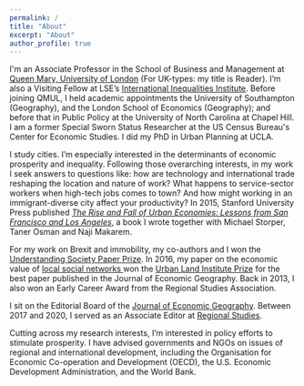 ```yaml
---
permalink: /
title: "About"
excerpt: "About"
author_profile: true
---
```


I'm an Associate Professor in the School of Business and Management at <a href="https://qmul.ac.uk" target="_blank">Queen Mary, University of London</a> (For UK-types: my title is Reader). I’m also a Visiting Fellow at LSE’s <a href="http://www.lse.ac.uk/International-Inequalities" target="_blank"> International Inequalities Institute</a>. Before joining QMUL, I held academic appointments the University of Southampton (Geography), and the London School of Economics (Geography); and before that in Public Policy at the University of North Carolina at Chapel Hill. I am a former Special Sworn Status Researcher at the US Census Bureau's Center for Economic Studies. I did my PhD in Urban Planning at UCLA. 

I study cities. I’m especially interested in the determinants of economic prosperity and inequality. Following those overarching interests, in my work I seek answers to questions like: how are technology and international trade reshaping the location and nature of work? What happens to service-sector workers when high-tech jobs comes to town? And how might working in an immigrant-diverse city affect your productivity?  In 2015, Stanford University Press published <i><a href="https://www.sup.org/books/title/?id=22080" target="_blank">The Rise and Fall of Urban Economies: Lessons from San Francisco and Los Angeles</a></i>, a book I wrote together with Michael Storper, Taner Osman and Naji Makarem. 

For my work on Brexit and immobility, my co-authors and I won the <a href="https://www.understandingsociety.ac.uk/2019/07/11/prizes-for-researchers-and-papers-at-understanding-society-conference" target="_blank">Understanding Society Paper Prize</a>. In 2016, my paper on the economic value of <a href="https://doi.org/10.1093/jeg/lbv043" target="_blank">local social networks <a/> won the <a href="https://academic.oup.com/joeg/pages/urban_land_institute_prize" target="_blank">Urban Land Institute Prize</a> for the best paper published in the Journal of Economic Geography. Back in 2013, I also won an Early Career Award from the Regional Studies Association.

I sit on the Editorial Board of the <a href="https://academic.oup.com/joeg"  target="_blank">Journal of Economic Geography<a/>. Between 2017 and 2020, I served as an Associate Editor at <a href="https://www.tandfonline.com/toc/cres20/current" target="_blank">Regional Studies</a>.

Cutting across my research interests, I’m interested in policy efforts to stimulate prosperity. I have advised governments and NGOs on issues of regional and international development, including the Organisation for Economic Co-operation and Development (OECD), the U.S. Economic Development Administration, and the World Bank. 




